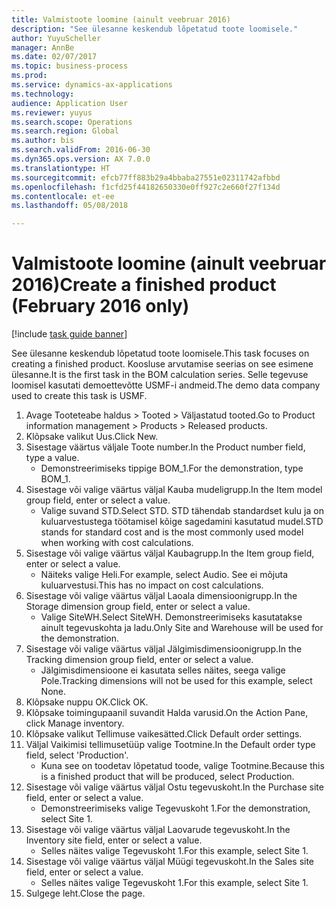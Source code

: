 ```yaml
--- 
title: Valmistoote loomine (ainult veebruar 2016)
description: "See ülesanne keskendub lõpetatud toote loomisele."
author: YuyuScheller
manager: AnnBe
ms.date: 02/07/2017
ms.topic: business-process
ms.prod: 
ms.service: dynamics-ax-applications
ms.technology: 
audience: Application User
ms.reviewer: yuyus
ms.search.scope: Operations
ms.search.region: Global
ms.author: bis
ms.search.validFrom: 2016-06-30
ms.dyn365.ops.version: AX 7.0.0
ms.translationtype: HT
ms.sourcegitcommit: efcb77ff883b29a4bbaba27551e02311742afbbd
ms.openlocfilehash: f1cfd25f44182650330e0ff927c2e660f27f134d
ms.contentlocale: et-ee
ms.lasthandoff: 05/08/2018

---
```

# <a name="create-a-finished-product-february-2016-only"></a><span data-ttu-id="abd5e-103">Valmistoote loomine (ainult veebruar 2016)</span><span class="sxs-lookup"><span data-stu-id="abd5e-103">Create a finished product (February 2016 only)</span></span>

[!include [task guide banner](../../includes/task-guide-banner.md)]

<span data-ttu-id="abd5e-104">See ülesanne keskendub lõpetatud toote loomisele.</span><span class="sxs-lookup"><span data-stu-id="abd5e-104">This task focuses on creating a finished product.</span></span> <span data-ttu-id="abd5e-105">Koosluse arvutamise seerias on see esimene ülesanne.</span><span class="sxs-lookup"><span data-stu-id="abd5e-105">It is the first task in the BOM calculation series.</span></span> <span data-ttu-id="abd5e-106">Selle tegevuse loomisel kasutati demoettevõtte USMF-i andmeid.</span><span class="sxs-lookup"><span data-stu-id="abd5e-106">The demo data company used to create this task is USMF.</span></span>

1. <span data-ttu-id="abd5e-107">Avage Tooteteabe haldus > Tooted > Väljastatud tooted.</span><span class="sxs-lookup"><span data-stu-id="abd5e-107">Go to Product information management > Products > Released products.</span></span>
2. <span data-ttu-id="abd5e-108">Klõpsake valikut Uus.</span><span class="sxs-lookup"><span data-stu-id="abd5e-108">Click New.</span></span>
3. <span data-ttu-id="abd5e-109">Sisestage väärtus väljale Toote number.</span><span class="sxs-lookup"><span data-stu-id="abd5e-109">In the Product number field, type a value.</span></span>
    * <span data-ttu-id="abd5e-110">Demonstreerimiseks tippige BOM_1.</span><span class="sxs-lookup"><span data-stu-id="abd5e-110">For the demonstration, type BOM_1.</span></span>  
4. <span data-ttu-id="abd5e-111">Sisestage või valige väärtus väljal Kauba mudeligrupp.</span><span class="sxs-lookup"><span data-stu-id="abd5e-111">In the Item model group field, enter or select a value.</span></span>
    * <span data-ttu-id="abd5e-112">Valige suvand STD.</span><span class="sxs-lookup"><span data-stu-id="abd5e-112">Select STD.</span></span> <span data-ttu-id="abd5e-113">STD tähendab standardset kulu ja on kuluarvestustega töötamisel kõige sagedamini kasutatud mudel.</span><span class="sxs-lookup"><span data-stu-id="abd5e-113">STD stands for standard cost and is the most commonly used model when working with cost calculations.</span></span>  
5. <span data-ttu-id="abd5e-114">Sisestage või valige väärtus väljal Kaubagrupp.</span><span class="sxs-lookup"><span data-stu-id="abd5e-114">In the Item group field, enter or select a value.</span></span>
    * <span data-ttu-id="abd5e-115">Näiteks valige Heli.</span><span class="sxs-lookup"><span data-stu-id="abd5e-115">For example, select Audio.</span></span> <span data-ttu-id="abd5e-116">See ei mõjuta kuluarvestusi.</span><span class="sxs-lookup"><span data-stu-id="abd5e-116">This has no impact on cost calculations.</span></span>  
6. <span data-ttu-id="abd5e-117">Sisestage või valige väärtus väljal Laoala dimensioonigrupp.</span><span class="sxs-lookup"><span data-stu-id="abd5e-117">In the Storage dimension group field, enter or select a value.</span></span>
    * <span data-ttu-id="abd5e-118">Valige SiteWH.</span><span class="sxs-lookup"><span data-stu-id="abd5e-118">Select SiteWH.</span></span> <span data-ttu-id="abd5e-119">Demonstreerimiseks kasutatakse ainult tegevuskohta ja ladu.</span><span class="sxs-lookup"><span data-stu-id="abd5e-119">Only Site and Warehouse will be used for the demonstration.</span></span>  
7. <span data-ttu-id="abd5e-120">Sisestage või valige väärtus väljal Jälgimisdimensioonigrupp.</span><span class="sxs-lookup"><span data-stu-id="abd5e-120">In the Tracking dimension group field, enter or select a value.</span></span>
    * <span data-ttu-id="abd5e-121">Jälgimisdimensioone ei kasutata selles näites, seega valige Pole.</span><span class="sxs-lookup"><span data-stu-id="abd5e-121">Tracking dimensions will not be used for this example, select None.</span></span>  
8. <span data-ttu-id="abd5e-122">Klõpsake nuppu OK.</span><span class="sxs-lookup"><span data-stu-id="abd5e-122">Click OK.</span></span>
9. <span data-ttu-id="abd5e-123">Klõpsake toimingupaanil suvandit Halda varusid.</span><span class="sxs-lookup"><span data-stu-id="abd5e-123">On the Action Pane, click Manage inventory.</span></span>
10. <span data-ttu-id="abd5e-124">Klõpsake valikut Tellimuse vaikesätted.</span><span class="sxs-lookup"><span data-stu-id="abd5e-124">Click Default order settings.</span></span>
11. <span data-ttu-id="abd5e-125">Väljal Vaikimisi tellimusetüüp valige Tootmine.</span><span class="sxs-lookup"><span data-stu-id="abd5e-125">In the Default order type field, select 'Production'.</span></span>
    * <span data-ttu-id="abd5e-126">Kuna see on toodetav lõpetatud toode, valige Tootmine.</span><span class="sxs-lookup"><span data-stu-id="abd5e-126">Because this is a finished product that will be produced, select Production.</span></span>  
12. <span data-ttu-id="abd5e-127">Sisestage või valige väärtus väljal Ostu tegevuskoht.</span><span class="sxs-lookup"><span data-stu-id="abd5e-127">In the Purchase site field, enter or select a value.</span></span>
    * <span data-ttu-id="abd5e-128">Demonstreerimiseks valige Tegevuskoht 1.</span><span class="sxs-lookup"><span data-stu-id="abd5e-128">For the demonstration, select Site 1.</span></span>  
13. <span data-ttu-id="abd5e-129">Sisestage või valige väärtus väljal Laovarude tegevuskoht.</span><span class="sxs-lookup"><span data-stu-id="abd5e-129">In the Inventory site field, enter or select a value.</span></span>
    * <span data-ttu-id="abd5e-130">Selles näites valige Tegevuskoht 1.</span><span class="sxs-lookup"><span data-stu-id="abd5e-130">For this example, select Site 1.</span></span>  
14. <span data-ttu-id="abd5e-131">Sisestage või valige väärtus väljal Müügi tegevuskoht.</span><span class="sxs-lookup"><span data-stu-id="abd5e-131">In the Sales site field, enter or select a value.</span></span>
    * <span data-ttu-id="abd5e-132">Selles näites valige Tegevuskoht 1.</span><span class="sxs-lookup"><span data-stu-id="abd5e-132">For this example, select Site 1.</span></span>  
15. <span data-ttu-id="abd5e-133">Sulgege leht.</span><span class="sxs-lookup"><span data-stu-id="abd5e-133">Close the page.</span></span>


